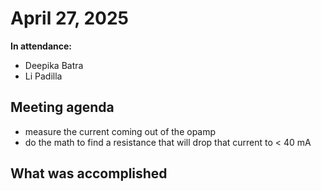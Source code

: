 # April 27, 2025
**In attendance:**
- Deepika Batra
- Li Padilla

## Meeting agenda
- measure the current coming out of the opamp
- do the math to find a resistance that will drop that current to < 40 mA 

## What was accomplished